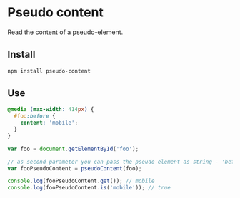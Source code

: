 # Pseudo content
Read the content of a pseudo-element.

## Install

```sh
npm install pseudo-content
```

## Use

```css
@media (max-width: 414px) {
  #foo:before {
    content: 'mobile';
  }
}
```

```javascript
var foo = document.getElementById('foo');

// as second parameter you can pass the pseudo element as string - 'before' or 'after'
var fooPseudoContent = pseudoContent(foo);

console.log(fooPseudoContent.get()); // mobile
console.log(fooPseudoContent.is('mobile')); // true
```

